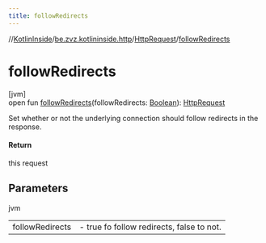 ```yaml
---
title: followRedirects
---
```

//[KotlinInside](../../../index.html)/[be.zvz.kotlininside.http](../index.html)/[HttpRequest](index.html)/[followRedirects](follow-redirects.html)



# followRedirects



[jvm]\
open fun [followRedirects](follow-redirects.html)(followRedirects: [Boolean](https://kotlinlang.org/api/latest/jvm/stdlib/kotlin/-boolean/index.html)): [HttpRequest](index.html)



Set whether or not the underlying connection should follow redirects in the response.



#### Return



this request



## Parameters


jvm

| | |
|---|---|
| followRedirects | - true fo follow redirects, false to not. |




